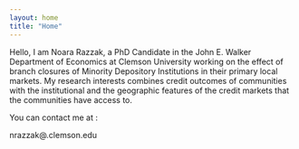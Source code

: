```yaml
---
layout: home
title: "Home"
---
```


Hello, I am Noara Razzak, a PhD Candidate in the John E. Walker Department of Economics at Clemson University working on the effect of branch closures of Minority Depository Institutions in their primary local markets. My research interests combines credit outcomes of communities with the institutional and the geographic features of the credit markets that the communities have access to. 

You can contact me at :

nrazzak@.clemson.edu



